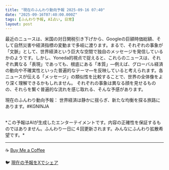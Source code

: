 ```yaml
---
title: "現在のふんわり動向予報 2025-09-16 07:40"
date: "2025-09-16T07:40:00.000Z"
tags: [ふんわり予報, AI占い, 日常]
layout: post
---
```


最近のニュースは、米国の対日関税引き下げから、Googleの巨額時価総額、そして自然災害や経済指標の変動まで多岐に渡ります。まるで、それぞれの事象が「文脈」として、世界経済という巨大な空間で独自のメッセージを発信しているかのようです。しかし、Yoneda的視点で捉えると、これらのニュースは、それぞれ異なる「表現」であっても、根底にある「本質」—例えば、グローバル経済の動向や不確実性といった普遍的なテーマ—を反映していると考えられます。各ニュースが伝える「メッセージ」の類似性を比較することで、世界の全体像をより深く理解できるかもしれません。  それぞれの事象は異なる顔を見せるものの、それらを繋ぐ普遍的な流れを感じ取れる、そんな予感があります。

現在のふんわり動向予報：
世界経済は静かに揺らぎ、新たな均衡を探る旅路にあります。#KGNINJA

<br>
*この予報はAIが生成したエンターテイメントです。内容の正確性を保証するものではありません。ふんわり一日に４回更新されます。みんなにふんわり拡散希望です。*

---
☕️ [Buy Me a Coffee](https://www.buymeacoffee.com/kgninja)

🐦 [現在の予報をXでシェア](https://twitter.com/intent/tweet?text=%E7%8F%BE%E5%9C%A8%E3%81%AE%E3%81%B5%E3%82%93%E3%82%8F%E3%82%8A%E4%BA%88%E5%A0%B1%3A%20%E3%80%8C%E6%9C%80%E8%BF%91%E3%81%AE%E3%83%8B%E3%83%A5%E3%83%BC%E3%82%B9%E3%81%AF%E3%80%81%E7%B1%B3%E5%9B%BD%E3%81%AE%E5%AF%BE%E6%97%A5%E9%96%A2%E7%A8%8E%E5%BC%95%E3%81%8D%E4%B8%8B%E3%81%92%E3%81%8B%E3%82%89%E3%80%81Google%E3%81%AE%E5%B7%A8%E9%A1%8D%E6%99%82%E4%BE%A1%E7%B7%8F%E9%A1%8D%E3%80%81%E3%81%9D%E3%81%97%E3%81%A6%E8%87%AA%E7%84%B6%E7%81%BD%E5%AE%B3%E3%82%84%E7%B5%8C%E6%B8%88%E6%8C%87%E6%A8%99%E3%81%AE%E5%A4%89%E5%8B%95%E3%81%BE%E3%81%A7%E5%A4%9A%E5%B2%90%E3%81%AB%E6%B8%A1%E3%82%8A%E3%81%BE%E3%81%99%E3%80%82%E3%80%8D%23KGNINJA%20%E7%B6%9A%E3%81%8D%E3%81%AF%E3%83%96%E3%83%AD%E3%82%B0%E3%81%A7%EF%BC%81%F0%9F%91%87&url=https%3A%2F%2Fkg-ninja.github.io%2FFunwariyoso%2F)
